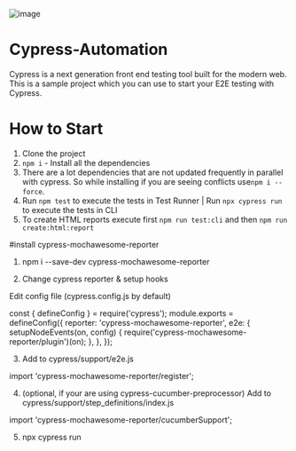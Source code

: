 ![image](https://github.com/alamin622/Cypress-Project/assets/56792623/810c0755-9529-4eef-be9d-59f83c7c387c)


# Cypress-Automation
Cypress is a next generation front end testing tool built for the modern web. This is a sample project which you can use to start your E2E testing with Cypress.

# How to Start
1. Clone the project
2. `npm i` - Install all the dependencies
3. There are a lot dependencies that are not updated frequently in parallel with cypress. So while installing if you are seeing conflicts use`npm i --force`.
4. Run `npm test` to execute the tests in Test Runner | Run `npx cypress run` to execute the tests in CLI
5. To create HTML reports execute first `npm run test:cli` and then `npm run create:html:report`

   
#install cypress-mochawesome-reporter
1. npm i --save-dev cypress-mochawesome-reporter

2. Change cypress reporter & setup hooks

Edit config file (cypress.config.js by default)


const { defineConfig } = require('cypress');
module.exports = defineConfig({
  reporter: 'cypress-mochawesome-reporter',
  e2e: {
    setupNodeEvents(on, config) {
      require('cypress-mochawesome-reporter/plugin')(on);
    },
  },
});


3. Add to cypress/support/e2e.js

 import 'cypress-mochawesome-reporter/register';

 
4. (optional, if your are using cypress-cucumber-preprocessor) Add to cypress/support/step_definitions/index.js

import 'cypress-mochawesome-reporter/cucumberSupport';


5. npx cypress run
